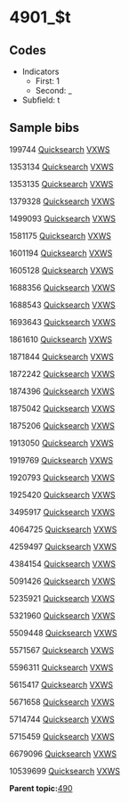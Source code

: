 # 4901\_$t

## Codes

-   Indicators
    -   First: 1
    -   Second: \_
-   Subfield: t

## Sample bibs

199744 [Quicksearch](https://search.library.yale.edu/catalog/199744) [VXWS](http://prodorbis.library.yale.edu:7014/vxws/GetHoldingsService?bibId=199744)

1353134 [Quicksearch](https://search.library.yale.edu/catalog/1353134) [VXWS](http://prodorbis.library.yale.edu:7014/vxws/GetHoldingsService?bibId=1353134)

1353135 [Quicksearch](https://search.library.yale.edu/catalog/1353135) [VXWS](http://prodorbis.library.yale.edu:7014/vxws/GetHoldingsService?bibId=1353135)

1379328 [Quicksearch](https://search.library.yale.edu/catalog/1379328) [VXWS](http://prodorbis.library.yale.edu:7014/vxws/GetHoldingsService?bibId=1379328)

1499093 [Quicksearch](https://search.library.yale.edu/catalog/1499093) [VXWS](http://prodorbis.library.yale.edu:7014/vxws/GetHoldingsService?bibId=1499093)

1581175 [Quicksearch](https://search.library.yale.edu/catalog/1581175) [VXWS](http://prodorbis.library.yale.edu:7014/vxws/GetHoldingsService?bibId=1581175)

1601194 [Quicksearch](https://search.library.yale.edu/catalog/1601194) [VXWS](http://prodorbis.library.yale.edu:7014/vxws/GetHoldingsService?bibId=1601194)

1605128 [Quicksearch](https://search.library.yale.edu/catalog/1605128) [VXWS](http://prodorbis.library.yale.edu:7014/vxws/GetHoldingsService?bibId=1605128)

1688356 [Quicksearch](https://search.library.yale.edu/catalog/1688356) [VXWS](http://prodorbis.library.yale.edu:7014/vxws/GetHoldingsService?bibId=1688356)

1688543 [Quicksearch](https://search.library.yale.edu/catalog/1688543) [VXWS](http://prodorbis.library.yale.edu:7014/vxws/GetHoldingsService?bibId=1688543)

1693643 [Quicksearch](https://search.library.yale.edu/catalog/1693643) [VXWS](http://prodorbis.library.yale.edu:7014/vxws/GetHoldingsService?bibId=1693643)

1861610 [Quicksearch](https://search.library.yale.edu/catalog/1861610) [VXWS](http://prodorbis.library.yale.edu:7014/vxws/GetHoldingsService?bibId=1861610)

1871844 [Quicksearch](https://search.library.yale.edu/catalog/1871844) [VXWS](http://prodorbis.library.yale.edu:7014/vxws/GetHoldingsService?bibId=1871844)

1872242 [Quicksearch](https://search.library.yale.edu/catalog/1872242) [VXWS](http://prodorbis.library.yale.edu:7014/vxws/GetHoldingsService?bibId=1872242)

1874396 [Quicksearch](https://search.library.yale.edu/catalog/1874396) [VXWS](http://prodorbis.library.yale.edu:7014/vxws/GetHoldingsService?bibId=1874396)

1875042 [Quicksearch](https://search.library.yale.edu/catalog/1875042) [VXWS](http://prodorbis.library.yale.edu:7014/vxws/GetHoldingsService?bibId=1875042)

1875206 [Quicksearch](https://search.library.yale.edu/catalog/1875206) [VXWS](http://prodorbis.library.yale.edu:7014/vxws/GetHoldingsService?bibId=1875206)

1913050 [Quicksearch](https://search.library.yale.edu/catalog/1913050) [VXWS](http://prodorbis.library.yale.edu:7014/vxws/GetHoldingsService?bibId=1913050)

1919769 [Quicksearch](https://search.library.yale.edu/catalog/1919769) [VXWS](http://prodorbis.library.yale.edu:7014/vxws/GetHoldingsService?bibId=1919769)

1920793 [Quicksearch](https://search.library.yale.edu/catalog/1920793) [VXWS](http://prodorbis.library.yale.edu:7014/vxws/GetHoldingsService?bibId=1920793)

1925420 [Quicksearch](https://search.library.yale.edu/catalog/1925420) [VXWS](http://prodorbis.library.yale.edu:7014/vxws/GetHoldingsService?bibId=1925420)

3495917 [Quicksearch](https://search.library.yale.edu/catalog/3495917) [VXWS](http://prodorbis.library.yale.edu:7014/vxws/GetHoldingsService?bibId=3495917)

4064725 [Quicksearch](https://search.library.yale.edu/catalog/4064725) [VXWS](http://prodorbis.library.yale.edu:7014/vxws/GetHoldingsService?bibId=4064725)

4259497 [Quicksearch](https://search.library.yale.edu/catalog/4259497) [VXWS](http://prodorbis.library.yale.edu:7014/vxws/GetHoldingsService?bibId=4259497)

4384154 [Quicksearch](https://search.library.yale.edu/catalog/4384154) [VXWS](http://prodorbis.library.yale.edu:7014/vxws/GetHoldingsService?bibId=4384154)

5091426 [Quicksearch](https://search.library.yale.edu/catalog/5091426) [VXWS](http://prodorbis.library.yale.edu:7014/vxws/GetHoldingsService?bibId=5091426)

5235921 [Quicksearch](https://search.library.yale.edu/catalog/5235921) [VXWS](http://prodorbis.library.yale.edu:7014/vxws/GetHoldingsService?bibId=5235921)

5321960 [Quicksearch](https://search.library.yale.edu/catalog/5321960) [VXWS](http://prodorbis.library.yale.edu:7014/vxws/GetHoldingsService?bibId=5321960)

5509448 [Quicksearch](https://search.library.yale.edu/catalog/5509448) [VXWS](http://prodorbis.library.yale.edu:7014/vxws/GetHoldingsService?bibId=5509448)

5571567 [Quicksearch](https://search.library.yale.edu/catalog/5571567) [VXWS](http://prodorbis.library.yale.edu:7014/vxws/GetHoldingsService?bibId=5571567)

5596311 [Quicksearch](https://search.library.yale.edu/catalog/5596311) [VXWS](http://prodorbis.library.yale.edu:7014/vxws/GetHoldingsService?bibId=5596311)

5615417 [Quicksearch](https://search.library.yale.edu/catalog/5615417) [VXWS](http://prodorbis.library.yale.edu:7014/vxws/GetHoldingsService?bibId=5615417)

5671658 [Quicksearch](https://search.library.yale.edu/catalog/5671658) [VXWS](http://prodorbis.library.yale.edu:7014/vxws/GetHoldingsService?bibId=5671658)

5714744 [Quicksearch](https://search.library.yale.edu/catalog/5714744) [VXWS](http://prodorbis.library.yale.edu:7014/vxws/GetHoldingsService?bibId=5714744)

5715459 [Quicksearch](https://search.library.yale.edu/catalog/5715459) [VXWS](http://prodorbis.library.yale.edu:7014/vxws/GetHoldingsService?bibId=5715459)

6679096 [Quicksearch](https://search.library.yale.edu/catalog/6679096) [VXWS](http://prodorbis.library.yale.edu:7014/vxws/GetHoldingsService?bibId=6679096)

10539699 [Quicksearch](https://search.library.yale.edu/catalog/10539699) [VXWS](http://prodorbis.library.yale.edu:7014/vxws/GetHoldingsService?bibId=10539699)

**Parent topic:**[490](../../tags/490/490.md)

